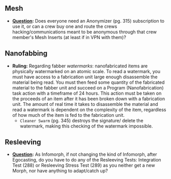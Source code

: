 ## Mesh

- **[Question](https://github.com/itteerde/ep2eRules/issues/2):** Does everyone need an Anonymizer (pg. 315) subscription to use it, or can a crew buy one and route the crews hacking/communications meant to be anonymous through that crew member's Mesh Inserts (at least if in VPN with them)? 


## Nanofabbing

- **Ruling:** Regarding fabber *watermarks*: nanofabricated items are physically watermarked on an atomic scale. To read a watermark, you must have access to a fabrication unit large enough disassemble the material being read. You must then feed some quantity of the fabricated material to the fabber unit and succeed on a Program (Nanofabrication) task action with a timeframe of 24 hours. This action must be taken on the proceeds of an item after it has been broken down with a fabrication unit. The amount of real time it takes to disassemble the material and read a watermark is dependent on the complexity of the item, regardless of how much of the item is fed to the fabrication unit.
  - `Cleaner Swarm` (pg. 345) destroys the signature/ delete the watermark, making this checking of the watermark impossible.


## Resleeving

- **[Question](https://github.com/itteerde/ep2eRules/issues/1):** As Infomorph, if not changing the kind of Infomorph, after Egocasting, do you have to do any of the Resleeving Tests: Integration Test (288) or Resleeving Stress Test (289) as you neither get a new Morph, nor have anything to adapt/catch up?